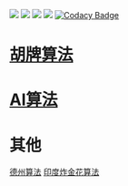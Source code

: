 
[<img src="https://img.shields.io/github/license/esrrhs/majiang_algorithm">](https://github.com/esrrhs/majiang_algorithm)
[<img src="https://img.shields.io/github/languages/top/esrrhs/majiang_algorithm">](https://github.com/esrrhs/majiang_algorithm)
[<img src="https://img.shields.io/maven-central/v/com.github.esrrhs/majiang_algorithm">](https://github.com/esrrhs/majiang_algorithm)
[<img src="https://img.shields.io/github/actions/workflow/status/esrrhs/majiang_algorithm/maven.yml?branch=master">](https://github.com/esrrhs/majiang_algorithm/actions)
[![Codacy Badge](https://api.codacy.com/project/badge/Grade/b75adb4b83884d35beeaa396ab76b597)](https://www.codacy.com/manual/esrrhs/majiang_algorithm?utm_source=github.com&amp;utm_medium=referral&amp;utm_content=esrrhs/majiang_algorithm&amp;utm_campaign=Badge_Grade)

# [胡牌算法](./hu.md)
# [AI算法](./ai.md)

# 其他
<a href="https://github.com/esrrhs/texas_algorithm">德州算法</a>
<a href="https://github.com/esrrhs/teenpatti_algorithm">印度炸金花算法</a>

